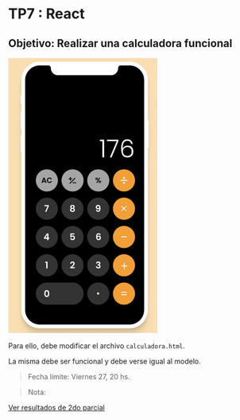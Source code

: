 # TP7 : React

## Objetivo: Realizar una calculadora funcional

<style>
img[alt="Calculadora"] { width: 300px; }
</style>

![Calculadora](./Enunciados/tp7/image.png)

Para ello, debe modificar el archivo `calculadora.html`.

La misma debe ser funcional y debe verse igual al modelo.

> Fecha límite: Viernes 27, 20 hs.

> Nota:

[Ver resultados de 2do parcial](RESULTADOS.md)